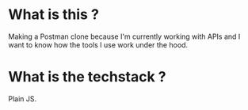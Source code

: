 # What is this ?

Making a Postman clone because I'm currently working with APIs and I want to know how the tools I use work under the hood.

# What is the techstack ?

Plain JS.
